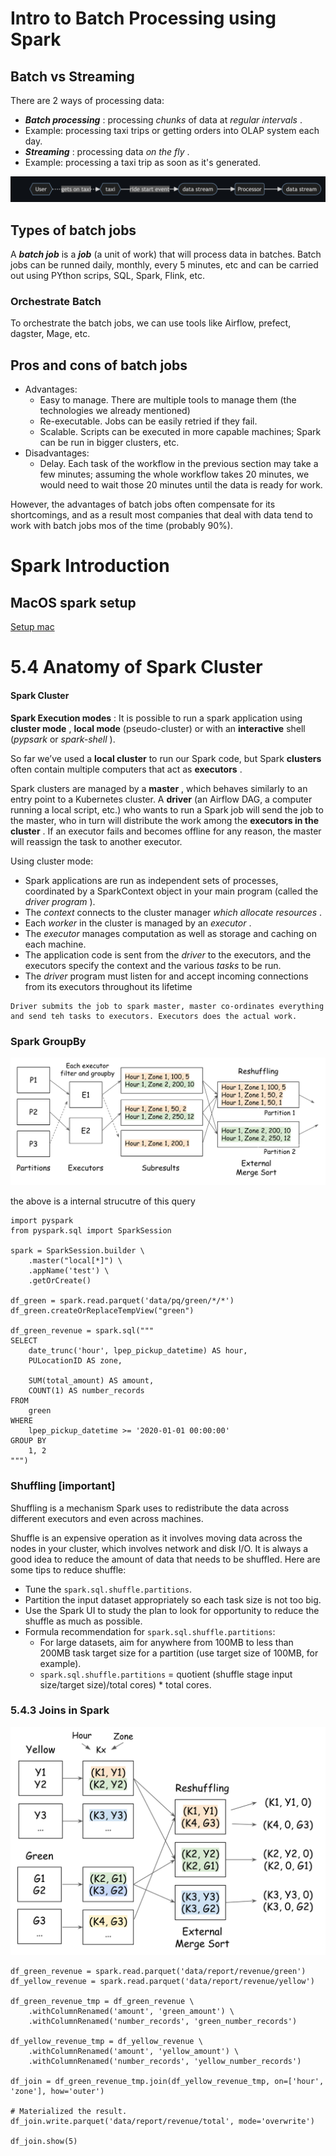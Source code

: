 # Intro to Batch Processing using Spark

## Batch vs Streaming

There are 2 ways of processing data:

* ***Batch processing*** : processing *chunks* of data at *regular intervals* .
* Example: processing taxi trips or getting orders into OLAP system each day.
* ***Streaming*** : processing data  *on the fly* .
* Example: processing a taxi trip as soon as it's generated.

![1715125590570](image/README/1715125590570.png)

## Types of batch jobs

A ***batch job*** is a ***job*** (a unit of work) that will process data in batches. Batch jobs can be runned daily, monthly, every 5 minutes, etc and can be carried out using PYthon scrips, SQL, Spark, Flink, etc.

### Orchestrate Batch

To orchestrate the batch jobs, we can use tools like Airflow, prefect, dagster, Mage, etc.

## Pros and cons of batch jobs

* Advantages:
  * Easy to manage. There are multiple tools to manage them (the technologies we already mentioned)
  * Re-executable. Jobs can be easily retried if they fail.
  * Scalable. Scripts can be executed in more capable machines; Spark can be run in bigger clusters, etc.
* Disadvantages:
  * Delay. Each task of the workflow in the previous section may take a few minutes; assuming the whole workflow takes 20 minutes, we would need to wait those 20 minutes until the data is ready for work.

However, the advantages of batch jobs often compensate for its shortcomings, and as a result most companies that deal with data tend to work with batch jobs mos of the time (probably 90%).

# Spark Introduction

## MacOS spark setup

[Setup mac](https://github.com/yashk1/dataengineering-zoomcamp/blob/main/week5_batchProcessing/MacOS%20setup.md)

# 5.4 Anatomy of Spark Cluster

#### Spark Cluster

**Spark Execution modes** : It is possible to run a spark application using  **cluster mode** , **local mode** (pseudo-cluster) or with an **interactive** shell (*pypsark* or  *spark-shell* ).

So far we’ve used a **local cluster** to run our Spark code, but Spark **clusters** often contain multiple computers that act as  **executors** .

Spark clusters are managed by a  **master** , which behaves similarly to an entry point to a Kubernetes cluster. A **driver** (an Airflow DAG, a computer running a local script, etc.) who wants to run a Spark job will send the job to the master, who in turn will distribute the work among the  **executors in the cluster** . If an executor fails and becomes offline for any reason, the master will reassign the task to another executor.

Using cluster mode:

* Spark applications are run as independent sets of processes, coordinated by a SparkContext object in your main program (called the  *driver program* ).
* The *context* connects to the cluster manager  *which allocate resources* .
* Each *worker* in the cluster is managed by an  *executor* .
* The *executor* manages computation as well as storage and caching on each machine.
* The application code is sent from the *driver* to the executors, and the executors specify the context and the various *tasks* to be run.
* The *driver* program must listen for and accept incoming connections from its executors throughout its lifetime

```
Driver submits the job to spark master, master co-ordinates everything and send teh tasks to executors. Executors does the actual work.

```


### Spark GroupBy

![w5s25](https://github.com/boisalai/de-zoomcamp-2023/raw/main/dtc/w5s25.png)

the above is a internal strucutre of this query 

```
import pyspark
from pyspark.sql import SparkSession

spark = SparkSession.builder \
    .master("local[*]") \
    .appName('test') \
    .getOrCreate()

df_green = spark.read.parquet('data/pq/green/*/*')
df_green.createOrReplaceTempView("green")

df_green_revenue = spark.sql("""
SELECT
    date_trunc('hour', lpep_pickup_datetime) AS hour,
    PULocationID AS zone,

    SUM(total_amount) AS amount,
    COUNT(1) AS number_records
FROM
    green
WHERE
    lpep_pickup_datetime >= '2020-01-01 00:00:00'
GROUP BY
    1, 2
""")
```

### Shuffling [important]

Shuffling is a mechanism Spark uses to redistribute the data across different executors and even across machines.

Shuffle is an expensive operation as it involves moving data across the nodes in your cluster, which involves network and disk I/O. It is always a good idea to reduce the amount of data that needs to be shuffled. Here are some tips to reduce shuffle:

* Tune the `spark.sql.shuffle.partitions`.
* Partition the input dataset appropriately so each task size is not too big.
* Use the Spark UI to study the plan to look for opportunity to reduce the shuffle as much as possible.
* Formula recommendation for `spark.sql.shuffle.partitions`:
  * For large datasets, aim for anywhere from 100MB to less than 200MB task target size for a partition (use target size of 100MB, for example).
  * `spark.sql.shuffle.partitions` = quotient (shuffle stage input size/target size)/total cores) * total cores.


### 5.4.3 Joins in Spark


![w5s27](https://github.com/boisalai/de-zoomcamp-2023/raw/main/dtc/w5s27.png)

```
df_green_revenue = spark.read.parquet('data/report/revenue/green')
df_yellow_revenue = spark.read.parquet('data/report/revenue/yellow')

df_green_revenue_tmp = df_green_revenue \
    .withColumnRenamed('amount', 'green_amount') \
    .withColumnRenamed('number_records', 'green_number_records')

df_yellow_revenue_tmp = df_yellow_revenue \
    .withColumnRenamed('amount', 'yellow_amount') \
    .withColumnRenamed('number_records', 'yellow_number_records')

df_join = df_green_revenue_tmp.join(df_yellow_revenue_tmp, on=['hour', 'zone'], how='outer')

# Materialized the result.
df_join.write.parquet('data/report/revenue/total', mode='overwrite')

df_join.show(5)

```
